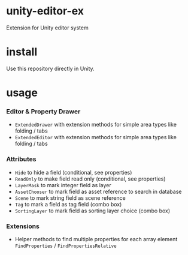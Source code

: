 # unity-editor-ex
Extension for Unity editor system

# install
Use this repository directly in Unity.

# usage

### Editor & Property Drawer
* `ExtendedDrawer` with extension methods for simple area types like folding / tabs
* `ExtendedEditor` with extension methods for simple area types like folding / tabs

### Attributes
* `Hide` to hide a field (conditional, see properties) 
* `ReadOnly` to make field read only (conditional, see properties)
* `LayerMask` to mark integer field as layer
* `AssetChooser` to mark field as asset reference to search in database
* `Scene` to mark string field as scene reference
* `Tag` to mark a field as tag field (combo box)
* `SortingLayer` to mark field as sorting layer choice (combo box)

### Extensions
* Helper methods to find multiple properties for each array element `FindProperties` / `FindPropertiesRelative`

